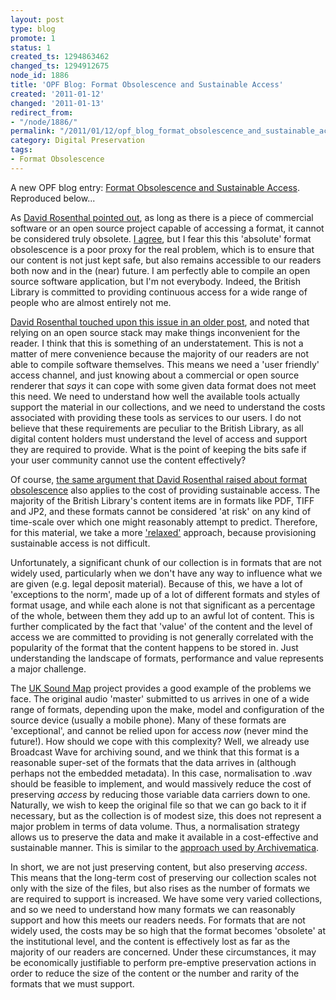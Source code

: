 ```yaml
---
layout: post
type: blog
promote: 1
status: 1
created_ts: 1294863462
changed_ts: 1294912675
node_id: 1886
title: 'OPF Blog: Format Obsolescence and Sustainable Access'
created: '2011-01-12'
changed: '2011-01-13'
redirect_from:
- "/node/1886/"
permalink: "/2011/01/12/opf_blog_format_obsolescence_and_sustainable_access/"
category: Digital Preservation
tags:
- Format Obsolescence
---
```

A new OPF blog entry: <a href="http://www.openplanetsfoundation.org/node/592">Format Obsolescence and Sustainable Access</a>. Reproduced below...
<!--break-->
As  <a href="http://blog.dshr.org/2010/12/rob-sharpes-case-for-format-migration.html">David Rosenthal pointed out</a>, as long as there is a piece of commercial software or an open source project capable of accessing a format, it cannot be considered truly obsolete. <a href="http://www.openplanetsfoundation.org/node/590">I agree</a>, but I fear this this 'absolute' format obsolescence is a poor proxy for the real problem, which is to ensure that our content is not just kept safe, but also remains accessible to our readers both now and in the (near) future. I am perfectly able to compile an open source software application, but I'm not everybody.  Indeed, the British Library is committed to providing continuous access for a wide range of people who are almost entirely not me.

<a href="http://blog.dshr.org/2007/04/format-obsolescence-scenarios.html">David Rosenthal touched upon this issue in an older post</a>, and noted that relying on an open source stack may make things inconvenient for the reader. I think that this is something of an understatement. This is not a matter of mere convenience because the majority of our readers are not able to compile software themselves.  This means we need a 'user friendly' access channel, and just knowing about a commercial or open source renderer that <i>says</i> it can cope with some given data format does not meet this need. We need to understand how well the available tools actually support the material in our collections, and we need to understand the costs associated with providing these tools as services to our users. I do not believe that these requirements are peculiar to the British Library, as all digital content holders must understand the level of access and support they are required to provide. What is the point of keeping the bits safe if your user community cannot use the content effectively? 

Of course, <a href="http://blog.dshr.org/2010/11/half-life-of-digital-formats.html">the same argument that David Rosenthal raised about format obsolescence</a> also applies to the cost of providing sustainable access. The majority of the British Library's content items are in formats like PDF, TIFF and JP2, and these formats cannot be considered 'at risk' on any kind of time-scale over which one might reasonably attempt to predict. Therefore, for this material, we take a more <a href="http://blog.dshr.org/2007/05/format-obsolescence-prostate-cancer-of.html">'relaxed'</a> approach, because provisioning sustainable access is not difficult. 

Unfortunately, a significant chunk of our collection is in formats that are not widely used, particularly when we don't have any way to influence what we are given (e.g. legal deposit material). Because of this, we have a lot of 'exceptions to the norm', made up of a lot of different formats and styles of format usage, and while each alone is not that significant as a percentage of the whole, between them they add up to an awful lot of content. This is further complicated by the fact that 'value' of the content and the level of access we are committed to providing is not generally correlated with the popularity of the format that the content happens to be stored in. Just understanding the landscape of formats, performance and value represents a major challenge.

The <a href="http://sounds.bl.uk/uksoundmap">UK Sound Map</a> project provides a good example of the problems we face. The original audio 'master' submitted to us arrives in one of a wide range of formats, depending upon the make, model and configuration of the source device (usually a mobile phone). Many of these formats are 'exceptional', and cannot be relied upon for access <i>now</i> (never mind the future!). How should we cope with this complexity? Well, we already use Broadcast Wave for archiving sound, and we think that this format is a reasonable super-set of the formats that the data arrives in (although perhaps not the embedded metadata). In this case, normalisation to .wav should be feasible to implement, and would massively reduce the cost of preserving <i>access</i> by reducing those variable data carriers down to one. Naturally, we wish to keep the original file so that we can go back to it if necessary, but as the collection is of modest size, this does not represent a major problem in terms of data volume. Thus, a normalisation strategy allows us to preserve the data and make it available in a cost-effective and sustainable manner. This is similar to the <a href="http://archivematica.org/wiki/index.php?title=Media_type_preservation_plans">approach used by Archivematica</a>. 

In short, we are not just preserving content, but also preserving <i>access</i>. This means that the long-term cost of preserving our collection scales not only with the size of the files, but also rises as the number of formats we are required to support is increased. We have some very varied collections, and so we need to understand how many formats we can reasonably support and how this meets our readers needs. For formats that are not widely used, the costs may be so high that the format becomes 'obsolete' at the institutional level, and the content is effectively lost as far as the majority of our readers are concerned. Under these circumstances, it may be economically justifiable to perform pre-emptive preservation actions in order to reduce the size of the content or the number and rarity of the formats that we must support.
